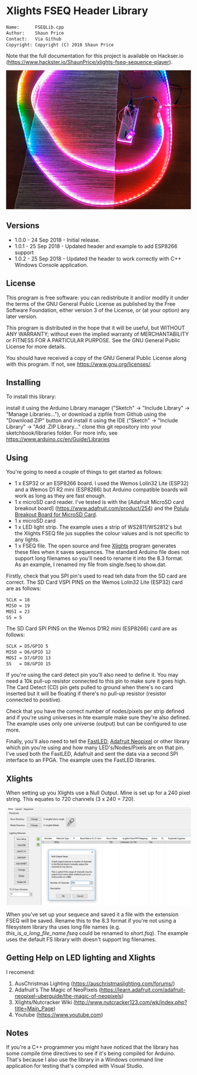 Xlights FSEQ Header Library
===========================
	Name:      FSEQLib.cpp
	Author:    Shaun Price
	Contact:   Via Github
	Copyright: Copyright (C) 2018 Shaun Price

Note that the full documentation for this project is available on Hackser.io (https://www.hackster.io/ShaunPrice/xlights-fseq-sequence-player).

![Xlights FSEQ Example](images/FSEQLib.png)

Versions
--------
- 1.0.0 - 24 Sep 2018 - Initial release.
- 1.0.1 - 25 Sep 2018 - Updated header and example to add ESP8266 support 
- 1.0.2 - 25 Sep 2018 - Updated the header to work correctly with C++ Windows Console application.

License
-------
This program is free software: you can redistribute it and/or modify
it under the terms of the GNU General Public License as published by
the Free Software Foundation, either version 3 of the License, or
(at your option) any later version.

This program is distributed in the hope that it will be useful,
but WITHOUT ANY WARRANTY; without even the implied warranty of
MERCHANTABILITY or FITNESS FOR A PARTICULAR PURPOSE.  See the
GNU General Public License for more details.

You should have received a copy of the GNU General Public License
along with this program.  If not, see <https://www.gnu.org/licenses/>.

Installing
----------
To install this library:

install it using the Arduino Library manager ("Sketch" -> "Include Library" -> "Manage Libraries..."), or
download a zipfile from Github using the "Download ZIP" button and install it using the IDE ("Sketch" -> "Include Library" -> "Add .ZIP Library..."
clone this git repository into your sketchbook/libraries folder.
For more info, see https://www.arduino.cc/en/Guide/Libraries

Using
-----
You're going to need a couple of things to get started as follows:
- 1 x ESP32 or an ESP8266 board. I used the Wemos Lolin32 Lite (ESP32) and a Wemos D1 R2 mini (ESP8266) but Arduino compatible boards will work as long as they are fast enough.
- 1 x microSD card reader. I've tested is with the [Adafruit MicroSD card breakout board] (https://www.adafruit.com/product/254) and the [Polulu Breakout Board for MicroSD Card](https://www.pololu.com/product/2597).
- 1 x microSD card
- 1 x LED light strip. The example uses a strip of WS2811/WS2812's but the Xlights FSEQ file jus supplies the colour values and is not specific to any lights.
- 1 x FSEQ file. The open source and free [Xlights](https://xlights.org/) program generates these files when it saves sequences. The standard Arduino file does not support long filenames so you'll need to rename it into the 8.3 format. As an example, I renamed my file from single.fseq to  show.dat.

Firstly, check that you SPI pin's used to read teh data from the SD card are correct. The SD Card VSPI PINS on the Wemos Lolin32 Lite (ESP32) card are as follows:

	SCLK = 18
	MISO = 19
	MOSI = 23
	SS = 5

The SD Card SPI PINS on the Wemos D1R2 mini (ESP8266) card are as follows:

	SCLK = D5/GPIO 5
	MISO = D6/GPIO 12
	MOSI = D7/GPIO 13
	SS   = D8/GPIO 15 
If you're using the card detect pin you'll also need to define it. You may need a 10k pull-up resistor connected to this pin to make sure it goes high. The Card Detect (CD) pin gets pulled to ground when there's no card inserted but it will be floating if there's no pull-up resistor (resistor connected to positive).

Check that you have the correct number of nodes/pixels per strip defined and if you're using universes in hte example make sure they're also defined. The example uses only one universe (output) but can be configured to use more.

Finally, you'll also need to tell the [FastLED](http://fastled.io/), [Adafruit Neopixel](https://github.com/adafruit/Adafruit_NeoPixel) or other library which pin you're using and how many LED's/Nodes/Pixels are on that pin. I've used both the FastLED, Adafruit and sent the data via a second SPI interface to an FPGA. The example uses the FastLED libraries.

Xlights
-------
When setting up you Xlights use a Null Output. Mine is set up for a 240 pixel string. This equates to 720 channels (3 x 240 = 720).

![Xlights Setup](images/xlights-setup.jpg)

When you've set up your sequece and saved it a file with the extension FSEQ will be saved. Rename this to the 8.3 format if you're not using a filesystem library tha uses long file names (e.g. *this_is_a_long_file_name.fseq* could be renamed to *short.fsq*). The example uses the default FS library with doesn't support lng filenames.

Getting Help on LED lighting and Xlights
----------------------------------------
I recomend:

1. AusChristmas Lighting (https://auschristmaslighting.com/forums/)
2. Adafruit's The Magic of NeoPixels (https://learn.adafruit.com/adafruit-neopixel-uberguide/the-magic-of-neopixels)
3. Xlights/Nutcracker Wiki (http://www.nutcracker123.com/wk/index.php?title=Main_Page)
4. Youtube (https://www.youtube.com)

Notes
-----
If you're a C++ programmer you might have noticed that the library has some compile time directives to see if it's being compiled for Arduino. That's because I also use the library in a Windows command line application for testing that's compiled with Visual Studio. 
